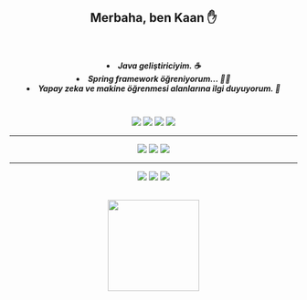 
<h2 align = "center">Merbaha, ben Kaan ✋</h2> 

<br>

<h5 align = "center" >
    
<li> Java geliştiriciyim. ☕️ </li>
<li> Spring framework öğreniyorum... 👨‍💻 </li>
<li> Yapay zeka ve makine öğrenmesi alanlarına ilgi duyuyorum. 🧠 </li>
     
</h5>

<br>

<div align = "center"> 

<img src = "https://img.shields.io/badge/Java-ED8B00?style=for-the-badge&logo=java&logoColor=white">

<img src = "https://img.shields.io/badge/Spring-6DB33F?style=for-the-badge&logo=spring&logoColor=white">

<img src = "https://img.shields.io/badge/Python-FFD43B?style=for-the-badge&logo=python&logoColor=darkgreen">


<img src = "https://img.shields.io/badge/Git-F05032?style=for-the-badge&logo=git&logoColor=white"/>

---


<img src = "https://img.shields.io/badge/Numpy-777BB4?style=for-the-badge&logo=numpy&logoColor=white"/>

<img src = "https://img.shields.io/badge/Pandas-2C2D72?style=for-the-badge&logo=pandas&logoColor=white"/>

<img src = "https://img.shields.io/badge/scikit_learn-F7931E?style=for-the-badge&logo=scikit-learn&logoColor=white"/>

---

<img src = "https://img.shields.io/badge/MySQL-00000F?style=for-the-badge&logo=mysql&logoColor=white"/>

<img src = "https://img.shields.io/badge/SQLite-07405E?style=for-the-badge&logo=sqlite&logoColor=white"/>

<img src = "https://img.shields.io/badge/PostgreSQL-316192?style=for-the-badge&logo=postgresql&logoColor=white"/>

</div>

<br>

<p align = "center">
<img  height='160px'  src = 'https://github-readme-stats.vercel.app/api?username=KaanKizildag&theme=tokyonight&count_private=true&show_icons=true&hide=issues'>
</p>

